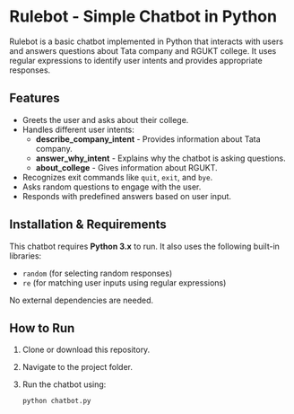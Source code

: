 # Rulebot - Simple Chatbot in Python

Rulebot is a basic chatbot implemented in Python that interacts with users and answers questions about Tata company and RGUKT college. It uses regular expressions to identify user intents and provides appropriate responses.

## Features

- Greets the user and asks about their college.
- Handles different user intents:
  - **describe_company_intent** - Provides information about Tata company.
  - **answer_why_intent** - Explains why the chatbot is asking questions.
  - **about_college** - Gives information about RGUKT.
- Recognizes exit commands like `quit`, `exit`, and `bye`.
- Asks random questions to engage with the user.
- Responds with predefined answers based on user input.

## Installation & Requirements

This chatbot requires **Python 3.x** to run. It also uses the following built-in libraries:

- `random` (for selecting random responses)
- `re` (for matching user inputs using regular expressions)

No external dependencies are needed.

## How to Run

1. Clone or download this repository.
2. Navigate to the project folder.
3. Run the chatbot using:

   ```sh
   python chatbot.py

